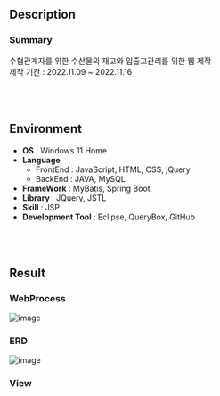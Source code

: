 ## Description
### Summary ###
수협관계자를 위한 수산물의 재고와 입출고관리를 위한 웹 제작<br/>
제작 기간 : 2022.11.09 ~ 2022.11.16
 <br/>
 <br/>
 <br/>
 <br/>
## Environment
* <b>OS</b> : Windows 11 Home
* <b>Language</b>
  * FrontEnd : JavaScript, HTML, CSS, jQuery
  * BackEnd : JAVA, MySQL
* <b>FrameWork</b> : MyBatis, Spring Boot
* <b>Library</b> : JQuery, JSTL
* <b>Skill</b> : JSP
* <b>Development Tool</b> : Eclipse, QueryBox, GitHub
 <br/>
  <br/>
   <br/>
    <br/>
## Result
### WebProcess
![image](https://user-images.githubusercontent.com/51295326/219321006-55c70fc0-fee9-443c-9ee7-228272c67008.png)

### ERD
![image](https://user-images.githubusercontent.com/51295326/219321083-ad347b3e-4dd8-4b3f-bb37-a8ad9edfde29.png)

### View
